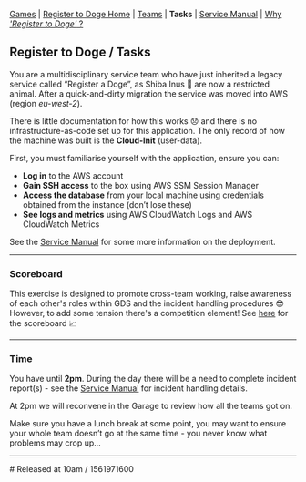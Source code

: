 [Games](/docs) | [Register to Doge Home](/docs/register-to-doge) | [Teams](/docs/register-to-doge-teams) | **Tasks** | [Service Manual](/docs/register-to-doge-sm) | [Why _'Register to Doge'_ ?](/docs/register-to-doge-why)

## Register to Doge / Tasks

You are a multidisciplinary service team who have just inherited a legacy service called “Register a Doge”, as Shiba Inus 🐶 are now a restricted animal. After a quick-and-dirty migration the service was moved into AWS (region _eu-west-2_).

There is little documentation for how this works 😞 and there is no infrastructure-as-code set up for this application. The only record of how the machine was built is the **Cloud-Init** (user-data).

First, you must familiarise yourself with the application, ensure you can:

- **Log in** to the AWS account
- **Gain SSH access** to the box using AWS SSM Session Manager
- **Access the database** from your local machine using credentials obtained from the instance (don’t lose these)
- **See logs and metrics** using AWS CloudWatch Logs and AWS CloudWatch Metrics

See the [Service Manual](/docs/register-to-doge-sm) for some more information on the deployment.

----

### Scoreboard

This exercise is designed to promote cross-team working, raise awareness of each other's roles within GDS and the incident handling procedures 😎  
However, to add some tension there's a competition element! See [here](/scoreboard) for the scoreboard 📈

----

### Time
You have until **2pm**. During the day there will be a need to complete incident report(s) - see the [Service Manual](/docs/register-to-doge-sm) for incident handling details.  

At 2pm we will reconvene in the Garage to review how all the teams got on.

Make sure you have a lunch break at some point, you may want to ensure your whole team doesn’t go at the same time - you never know what problems may crop up...


---
\# Released at 10am / 1561971600
